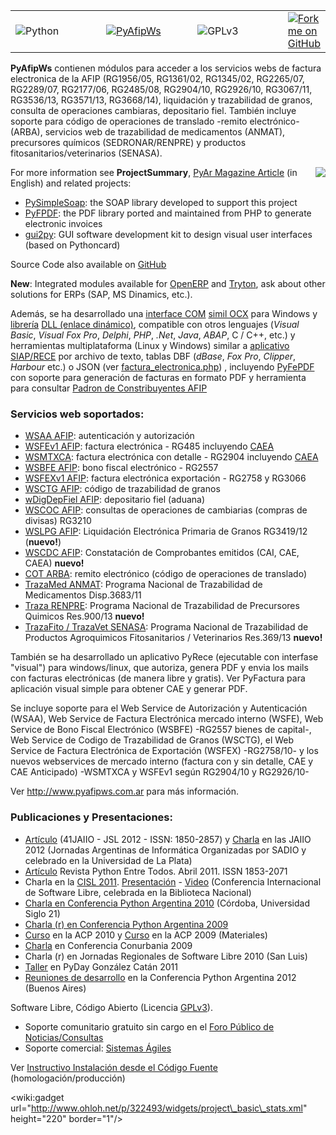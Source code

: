 <table width='100%' border='0'>
<tr><td width='30%'><a href='http://www.python.org/'><img src='http://www.python.org/static/community_logos/python-logo.png' alt='Python' border='0' align='left' /></a>
</td><td width='30%'><a href='http://www.pyafipws.com.ar/'><img src='http://www.pyafipws.com.ar/_/rsrc/1262297678232/config/app/images/customLogo/customLogo.gif?revision=1' align='center' border='0' alt='PyAfipWs' /></a>
</td><td width='30%'><a href='http://www.gnu.org/licenses/gpl.html'><img src='http://www.gnu.org/graphics/gplv3-127x51.png' alt='GPLv3' border='0' align='left' /></a>
</td>
<td><a href='https://github.com/reingart/pyafipws'><img src='https://s3.amazonaws.com/github/ribbons/forkme_right_red_aa0000.png' alt='Fork me on GitHub' border='0' /></a>
</td></tr>
</table>

**PyAfipWs** contienen módulos para acceder a los servicios webs de factura electronica de la AFIP (RG1956/05, RG1361/02, RG1345/02, RG2265/07, RG2289/07, RG2177/06, RG2485/08, RG2904/10, RG2926/10, RG3067/11, RG3536/13, RG3571/13, RG3668/14), liquidación y trazabilidad de granos, consulta de operaciones cambiaras, depositario fiel. También incluye soporte para código de operaciones de translado -remito electrónico- (ARBA), servicios web de trazabilidad de medicamentos (ANMAT), precursores químicos (SEDRONAR/RENPRE) y productos fitosanitarios/veterinarios (SENASA).

<a href='http://www.sistemasagiles.com.ar/trac/wiki/PyFactura'><img src='http://www.pyafipws.com.ar/_/rsrc/1402698702338/inicio/aplicativo_factura_electronica_06b_ubuntu.png?height=317&width=320' align='right' border='0' /></a>

For more information see **ProjectSummary**, [PyAr Magazine Article](http://revista.python.org.ar/2/en/html/pyafip.html) (in English) and related projects:
  * [PySimpleSoap](http://code.google.com/p/pysimplesoap/): the SOAP library developed to support this project
  * [PyFPDF](http://pyfpdf.googlecode.com): the PDF library ported and maintained from PHP to generate electronic invoices
  * [gui2py](http://gui2py.googlecode.com): GUI software development kit to design visual user interfaces (based on Pythoncard)

Source Code also available on [GitHub](https://github.com/reingart/pyafipws)

**New**: Integrated modules available for [OpenERP](https://github.com/reingart/openerp_pyafipws) and [Tryton](https://github.com/tryton-ar/account_invoice_ar), ask about other solutions for ERPs (SAP, MS Dinamics, etc.).

Además, se ha desarrollado una [interface COM](http://www.sistemasagiles.com.ar/trac/wiki/PyAfipWs) [simil OCX](http://www.sistemasagiles.com.ar/trac/wiki/OcxFacturaElectronica) para Windows y [librería](http://www.sistemasagiles.com.ar/trac/wiki/DllFacturaElectronica) [DLL (enlace dinámico)](http://www.sistemasagiles.com.ar/trac/wiki/LibPyAfipWs), compatible con otros lenguajes (_Visual Basic_, _Visual Fox Pro_, _Delphi_, _PHP_, _.Net_, _Java_, _ABAP_, C / C++, etc.) y herramientas multiplataforma (Linux y Windows) similar a [aplicativo SIAP/RECE](http://www.sistemasagiles.com.ar/trac/wiki/ManualPyAfipWs#InterfaseporarchivosdetextosímilSIAP-RECE) por archivo de texto, tablas DBF (_dBase_, _Fox Pro_, _Clipper_, _Harbour_ etc.) o JSON (ver [factura\_electronica.php](https://code.google.com/p/pyafipws/source/browse/ejemplos/factura_electronica.php)) , incluyendo [PyFePDF](http://www.sistemasagiles.com.ar/trac/wiki/ManualPyAfipWs#PyFEPDF:generadordePDFdefacturaselectrónicas) con soporte para generación de facturas en formato PDF y herramienta para consultar [Padron de Constribuyentes AFIP](http://www.sistemasagiles.com.ar/trac/wiki/PadronContribuyentesAFIP)

### Servicios web soportados: ###
  * [WSAA AFIP](http://www.sistemasagiles.com.ar/trac/wiki/ManualPyAfipWs#ServicioWebdeAutenticaciónyAutorizaciónWSAA): autenticación y autorización
  * [WSFEv1 AFIP](http://www.sistemasagiles.com.ar/trac/wiki/PyAfipWs): factura electrónica - RG485 incluyendo [CAEA](http://www.sistemasagiles.com.ar/trac/wiki/FacturaElectronicaCAEAnticipado)
  * [WSMTXCA](http://www.sistemasagiles.com.ar/trac/wiki/FacturaElectronicaMTXCAService): factura electrónica con detalle - RG2904 incluyendo [CAEA](http://www.sistemasagiles.com.ar/trac/wiki/FacturaElectronicaCAEAnticipado)
  * [WSBFE AFIP](http://www.sistemasagiles.com.ar/trac/wiki/BonosFiscales): bono fiscal electrónico - RG2557
  * [WSFEXv1 AFIP](http://www.sistemasagiles.com.ar/trac/wiki/FacturaElectronicaExportacion): factura electrónica exportación - RG2758 y RG3066
  * [WSCTG AFIP](http://www.sistemasagiles.com.ar/trac/wiki/CodigoTrazabilidadGranos): código de trazabilidad de granos
  * [wDigDepFiel AFIP](http://www.sistemasagiles.com.ar/trac/wiki/ManualPyAfipWs#wDigDepFiel:DepositarioFiel): depositario fiel (aduana)
  * [WSCOC AFIP](http://www.sistemasagiles.com.ar/trac/wiki/ConsultaOperacionesCambiarias): consultas de operaciones de cambiarias (compras de divisas) RG3210
  * [WSLPG AFIP](http://www.sistemasagiles.com.ar/trac/wiki/LiquidacionPrimariaGranos): Liquidación Electrónica Primaria de Granos RG3419/12 (**nuevo!**)
  * [WSCDC AFIP](http://www.sistemasagiles.com.ar/trac/wiki/ConstatacionComprobantes): Constatación de Comprobantes emitidos (CAI, CAE, CAEA) **nuevo!**
  * [COT ARBA](http://www.sistemasagiles.com.ar/trac/wiki/RemitoElectronicoCotArba): remito electrónico (código de operaciones de translado)
  * [TrazaMed ANMAT](http://www.sistemasagiles.com.ar/trac/wiki/TrazabilidadMedicamentos): Programa Nacional de Trazabilidad de Medicamentos Disp.3683/11
  * [Traza  RENPRE](http://www.sistemasagiles.com.ar/trac/wiki/TrazabilidadPrecursoresQuimicos): Programa Nacional de Trazabilidad de Precursores Quimicos Res.900/13 **nuevo!**
  * [TrazaFito / TrazaVet SENASA](http://www.sistemasagiles.com.ar/trac/wiki/TrazabilidadProductosFitosanitarios): Programa Nacional de Trazabilidad de Productos Agroquimicos Fitosanitarios / Veterinarios Res.369/13 **nuevo!**

También se ha desarrollado un aplicativo PyRece (ejecutable con interfase "visual") para windows/linux, que autoriza, genera PDF y envia los mails con facturas electrónicas (de manera libre y gratis). Ver PyFactura para aplicación visual simple para obtener CAE y generar PDF.

Se incluye soporte para el Web Service de Autorización y Autenticación (WSAA), Web Service de Factura Electrónica mercado interno (WSFE), Web Service de Bono Fiscal Electrónico (WSBFE) -RG2557 bienes de capital-, Web Service de Codigo de Trazabilidad de Granos (WSCTG), el Web Service de Factura Electrónica de Exportación (WSFEX) -RG2758/10- y los nuevos webservices de mercado interno (factura con y sin detalle, CAE y CAE Anticipado) -WSMTXCA y WSFEv1 según RG2904/10 y RG2926/10-

Ver http://www.pyafipws.com.ar para más información.

### Publicaciones y Presentaciones: ###

  * [Artículo](http://41jaiio.sadio.org.ar/sites/default/files/15_JSL_2012.pdf) (41JAIIO - JSL 2012 - ISSN: 1850-2857) y [Charla](http://41jaiio.sadio.org.ar/sites/default/files/ProgramaJSL.pdf) en las JAIIO 2012 (Jornadas Argentinas de Informática Organizadas por SADIO y celebrado en la Universidad de La Plata)
  * [Artículo](http://revista.python.org.ar/2/es/html/pyafip.html) Revista Python Entre Todos. Abril 2011. ISSN 1853-2071
  * Charla en la [CISL 2011](http://www.cisl.org.ar/). [Presentación](http://t.co/albZqNY) - [Video](http://t.co/tsRTnNg) (Conferencia Internacional de Software Libre, celebrada en la Biblioteca Nacional)
  * [Charla en Conferencia Python Argentina 2010](http://ar.pycon.org/2010/activity/accepted#451) (Córdoba, Universidad Siglo 21)
  * [Charla (r) en Conferencia Python Argentina 2009](http://ar.pycon.org/2009/conference/schedule/event/37/)
  * [Curso](http://www.clubdeprogramadores.com/cursos/CursoMuestra.php?Id=600) en la ACP 2010 y [Curso](http://www.clubdeprogramadores.com/cursos/CursoMuestra.php?Id=485) en la ACP 2009 (Materiales)
  * [Charla](http://www.conurbania.org/pagina/1248) en Conferencia Conurbania 2009
  * Charla (r) en Jornadas Regionales de Software Libre 2010 (San Luis)
  * [Taller](http://www.pyday.com.ar/catan2011) en PyDay González Catán 2011
  * [Reuniones de desarrollo](http://ar.pycon.org/2012/projects/index#29) en la Conferencia Python Argentina 2012 (Buenos Aires)


Software Libre, Código Abierto (Licencia [GPLv3](http://www.gnu.org/copyleft/gpl.html)).
  * Soporte comunitario gratuito sin cargo en el [Foro Público de Noticias/Consultas](https://groups.google.com/forum/#!forum/pyafipws)
  * Soporte comercial: [Sistemas Ágiles](http://www.sistemasagiles.com.ar/)

Ver [Instructivo Instalación desde el Código Fuente](https://code.google.com/p/pyafipws/wiki/InstalacionCodigoFuente) (homologación/producción)

&lt;wiki:gadget url="http://www.ohloh.net/p/322493/widgets/project\_basic\_stats.xml" height="220" border="1"/&gt;